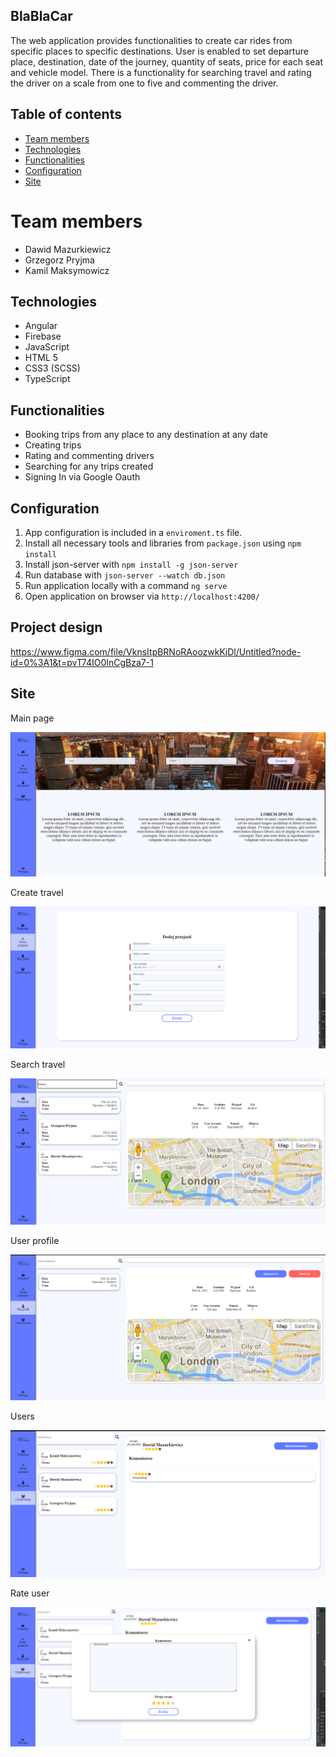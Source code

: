 ## BlaBlaCar
The web application provides functionalities to create car rides from specific places to specific destinations.
User is enabled to set departure place, destination, date of the journey, quantity of seats, price for each seat and vehicle model.
There is a functionality for searching travel and rating the driver on a scale from one to five and commenting the driver.

## Table of contents
* [Team members](#team-members)
* [Technologies](#technologies)
* [Functionalities](#functionalities)
* [Configuration](#configuration)
* [Site](#configuration)

# Team members
* Dawid Mazurkiewicz
* Grzegorz Pryjma
* Kamil Maksymowicz

## Technologies
* Angular
* Firebase
* JavaScript
* HTML 5
* CSS3 (SCSS)
* TypeScript

## Functionalities
* Booking trips from any place to any destination at any date
* Creating trips
* Rating and commenting drivers
* Searching for any trips created
* Signing In via Google Oauth

## Configuration
1. App configuration is included in a `enviroment.ts` file.
2. Install all necessary tools and libraries from `package.json` using ```npm install```
3. Install json-server with ```npm install -g json-server```
4. Run database with ```json-server --watch db.json```
5. Run application locally with a command ```ng serve```
6. Open application on browser via ```http://localhost:4200/```

## Project design
https://www.figma.com/file/VknsItpBRNoRAoozwkKjDl/Untitled?node-id=0%3A1&t=pvT74IO0InCgBza7-1

## Site
Main page
<p align="center">
  <img src="screenshots/main-page.png"/>
</p>

Create travel
<p align="center">
  <img src="screenshots/create-travel.png"/>
</p>

Search travel
<p align="center">
  <img src="screenshots/search-travel.png"/>
</p>

User profile
<p align="center">
  <img src="screenshots/my-profile.png"/>
</p>

Users
<p align="center">
  <img src="screenshots/users.png"/>
</p>

Rate user
<p align="center">
  <img src="screenshots/add-comment.png"/>
</p>

